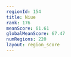 ```yaml
---
regionId: 154
title: Niue
rank: 176
meanScore: 61.61
globalMeanScore: 67.47
numRegions: 220
layout: region_score
---
```

